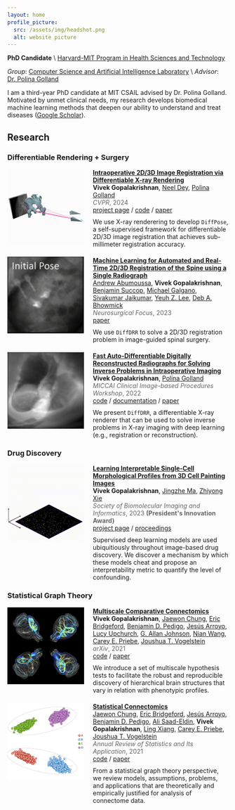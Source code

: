 ```yaml
---
layout: home
profile_picture:
  src: /assets/img/headshot.png
  alt: website picture
---
```


**PhD Candidate** \\
[Harvard-MIT Program in Health Sciences and Technology](https://hst.mit.edu/)

*Group*: [Computer Science and Artificial Intelligence Laboratory](https://www.csail.mit.edu/) \\
*Advisor*: [Dr. Polina Golland](https://people.csail.mit.edu/polina/)

I am a third-year PhD candidate at MIT CSAIL advised by Dr. Polina Golland. Motivated by unmet clinical needs, my research develops biomedical machine learning methods that deepen our ability to understand and treat diseases ([Google Scholar](https://scholar.google.com/citations?user=kYGmJpAAAAAJ&hl=en)). 

## Research

<style>
  .image-text-block {
    display: flex;
    align-items: flex-start;
    margin-bottom: 20px;
  }

  .image-text-block img {
    width: 175px;
    height: 175px;
    margin-right: 20px;
  }

  .image-text-block div {
    max-width: 600px;
  }

  .image-text-block p {
    margin: 0; /* Remove default paragraph margin */
  }

  .strong-title {
    font-weight: bold;
    display: inline; /* Keep title inline */
  }

  .author-list {
    list-style-type: none;
    margin: 0;
    padding: 0;
  }

  .author-list a {
    margin-right: 0px;
  }

  .journal-year {
    color: #666;
    margin-bottom: 0; /* Remove space after the journal */
  }

  .links {
    margin-bottom: 10px; /* Remove space before the links */
  }
</style>


### Differentiable Rendering + Surgery

<div class="image-text-block">
  <img src="/assets/img/diffpose.gif" alt="pelvis.html">
  <div>
    <p><strong class="strong-title"><a href="https://arxiv.org/abs/2312.06358">Intraoperative 2D/3D Image Registration via Differentiable X-ray Rendering</a></strong></p>
    <p class="author-list">
      <b>Vivek Gopalakrishnan</b>,
      <a href="https://www.neeldey.com/">Neel Dey</a>,
      <a href="https://people.csail.mit.edu/polina">Polina Golland</a>
    </p>
    <p class="journal-year"><em>CVPR</em>, 2024</p>
    <div class="links">
      <a href="https://vivekg.dev/DiffPose">project page</a> / 
      <a href="https://github.com/eigenvivek/DiffPose">code</a> / 
      <a href="https://arxiv.org/abs/2312.06358">paper</a>
    </div>
    <p>We use X-ray renderering to develop <code>DiffPose</code>, a self-supervised framework for differentiable 2D/3D image registration that achieves sub-millimeter registration accuracy.</p>
  </div>
</div>

<div class="image-text-block">
  <img src="/assets/img/spine.gif" alt="spine.html">
  <div>
    <p><strong class="strong-title"><a href="https://thejns.org/focus/view/journals/neurosurg-focus/54/6/article-pE16.xml">Machine Learning for Automated and Real-Time 2D/3D Registration of the Spine using a Single Radiograph</a></strong></p>
    <p class="author-list">
      <a href="#">Andrew Abumoussa</a>,
      <b>Vivek Gopalakrishnan</b>,
      <a href="#">Benjamin Succop</a>,
      <a href="#">Michael Galgano</a>,
      <a href="#">Sivakumar Jaikumar</a>,
      <a href="#">Yeuh Z. Lee</a>,
      <a href="#">Deb A. Bhowmick</a>
    </p>
    <p class="journal-year"><em>Neurosurgical Focus</em>, 2023</p>
    <div class="links">
      <a href="https://thejns.org/focus/view/journals/neurosurg-focus/54/6/article-pE16.xml">paper</a>
    </div>
    <p>We use <code>DiffDRR</code> to solve a 2D/3D registration problem in image-guided spinal surgery.</p>
  </div>
</div>

<div class="image-text-block">
  <img src="/assets/img/diffdrr.gif" alt="woowoowooooo">
  <div>
    <p><strong class="strong-title"><a href="https://arxiv.org/abs/2208.12737">Fast Auto-Differentiable Digitally Reconstructed Radiographs for Solving Inverse Problems in Intraoperative Imaging</a></strong></p>
    <p class="author-list">
      <b>Vivek Gopalakrishnan</b>,
      <a href="https://people.csail.mit.edu/polina">Polina Golland</a>
    </p>
    <p class="journal-year"><em>MICCAI Clinical Image-based Procedures Workshop</em>, 2022</p>
    <div class="links">
      <a href="https://github.com/eigenvivek/DiffDRR">code</a> / 
      <a href="https://vivekg.dev/DiffDRR">documentation</a> / 
      <a href="https://arxiv.org/abs/2208.12737">paper</a>
    </div>
    <p>We present <code>DiffDRR</code>, a differentiable X-ray renderer that can be used to solve inverse problems in X-ray imaging with deep learning (e.g., registration or reconstruction).</p>
  </div>
</div>

### Drug Discovery

<div class="image-text-block">
  <img src="/assets/img/xellar.gif" alt="zstacks">
  <div>
    <p><strong class="strong-title"><a href="https://github.com/eigenvivek/zlearn">Learning Interpretable Single-Cell Morphological Profiles from 3D Cell Painting Images</a></strong></p>
    <p class="author-list">
      <b>Vivek Gopalakrishnan</b>,
      <a href="https://www.linkedin.com/in/jingzhe-ma">Jingzhe Ma</a>,
      <a href="https://scholar.google.com/citations?user=0DsebPAAAAAJ">Zhiyong Xie</a>
    </p>
    <p class="journal-year"><em>Society of Biomolecular Imaging and Informatics</em>, 2023 <b>(President's Innovation Award)</b></p>
    <div class="links">
      <a href="https://github.com/eigenvivek/zlearn">project page</a> /
      <a href="https://heyzine.com/flip-book/620e87244e.html#page/31">proceedings</a> 
    </div>
    <p>Supervised deep learning models are used ubiquitiously throughout image-based drug discovery. We discover a mechanism by which these models cheat and propose an interpretability metric to quantify the level of confounding.</p>
  </div>
</div>

### Statistical Graph Theory

<div class="image-text-block">
  <img src="/assets/img/corpus-callosum.png" alt="corpus callosum">
  <div>
    <p><strong class="strong-title"><a href="https://arxiv.org/abs/2011.14990">Multiscale Comparative Connectomics</a></strong></p>
    <p class="author-list">
      <b>Vivek Gopalakrishnan</b>,
      <a href="https://j1c.me/">Jaewon Chung</a>,
      <a href="https://ericwb.me/">Eric Bridgeford</a>,
      <a href="https://bdpedigo.github.io/">Benjamin D. Pedigo</a>,
      <a href="https://jesus-arroyo.github.io/">Jesús Arroyo</a>,
      <a href="https://www.linkedin.com/in/lucy-upchurch-a56a141">Lucy Upchurch</a>,
      <a href="https://bme.duke.edu/faculty/allan-johnson">G. Allan Johnson</a>,
      <a href="https://medicine.iu.edu/faculty/48212/wang-nian">Nian Wang</a>,
      <a href="https://www.ams.jhu.edu/~priebe/">Carey E. Priebe</a>,
      <a href="https://jovo.me/">Joushua T. Vogelstein</a>
    </p>
    <p class="journal-year"><em>arXiv</em>, 2021</p>
    <div class="links">
      <a href="https://github.com/neurodata/MCC">code</a> /
      <a href="https://arxiv.org/abs/2011.14990">paper</a>
    </div>
    <p>
    We introduce a set of multiscale hypothesis tests to facilitate the robust and reproducible discovery of hierarchical brain structures that vary in relation with phenotypic profiles.
    </p>
  </div>
</div>

<div class="image-text-block">
  <img src="/assets/img/statistical-connectomics.png" alt="ASE clustering">
  <div>
    <p><strong class="strong-title"><a href="https://www.annualreviews.org/doi/abs/10.1146/annurev-statistics-042720-023234">Statistical  Connectomics</a></strong></p>
    <p class="author-list">
      <a href="https://j1c.me/">Jaewon Chung</a>,
      <a href="https://ericwb.me/">Eric Bridgeford</a>,
      <a href="https://jesus-arroyo.github.io/">Jesús Arroyo</a>,
      <a href="https://bdpedigo.github.io/">Benjamin D. Pedigo</a>,
      <a href="https://www.linkedin.com/in/ali-saad-eldin-09250317b">Ali Saad-Eldin</a>,
      <b>Vivek Gopalakrishnan</b>,
      <a href="#">Ling Xiang</a>,
      <a href="https://www.ams.jhu.edu/~priebe/">Carey E. Priebe</a>,
      <a href="https://jovo.me/">Joushua T. Vogelstein</a>
    </p>
    <p class="journal-year"><em>Annual Review of Statistics and Its Application</em>, 2021</p>
    <div class="links">
      <a href="https://github.com/microsoft/graspologic">code</a> /
      <a href="https://www.annualreviews.org/doi/abs/10.1146/annurev-statistics-042720-023234">paper</a>
    </div>
    <p>From a statistical graph theory perspective, we review models, assumptions, problems, and applications that are theoretically and empirically justified for analysis of connectome data.</p>
  </div>
</div>

<!-- ### Survival Analysis -->

<!-- My interests lie in the following areas in medicine and machine learning:

- **Neural fields** → spatiotemporal vessel reconstruction in neurosurgery
- **Differentiable rendering** → fast registration for intraoperative image guidance
- **Statistical graph theory** → biomarker discovery in network neuroscience
- **Matrix analysis** → no biomedical applications yet, but I do love a good eigenvalue property!

Before starting my PhD, I completed my BS/MS in Biomedical Engineering at Johns Hopkins University, where I worked with Dr. Joshua Vogelstein and Dr. Carey Priebe in the NeuroData Lab. My work is supported by a Neuroimaging Training Program Grant from the National Institute of Biomedical Imaging and Bioengineering. -->